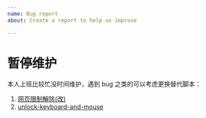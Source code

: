 ```yaml
---
name: Bug report
about: Create a report to help us improve

---
```


# 暂停维护
本人上班比较忙没时间维护，遇到 bug 之类的可以考虑更换替代脚本：
1. [网页限制解除(改)](https://greasyfork.org/scripts/28497)
2. [unlock-keyboard-and-mouse](https://chromewebstore.google.com/detail/unlock-keyboard-mouse/ijngdimmjkngoglcjaheoadciaalbafl)
